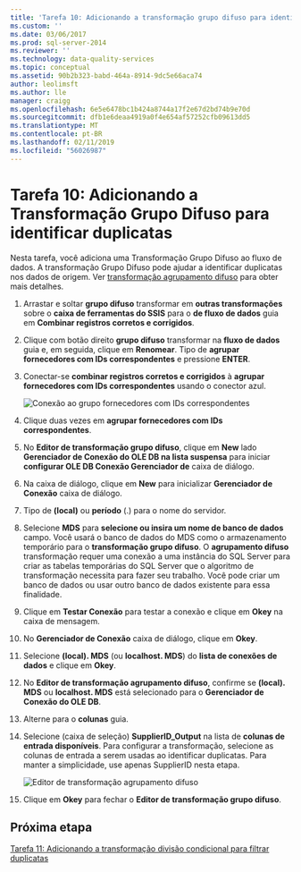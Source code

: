 ```yaml
---
title: 'Tarefa 10: Adicionando a transformação grupo difuso para identificar duplicatas | Microsoft Docs'
ms.custom: ''
ms.date: 03/06/2017
ms.prod: sql-server-2014
ms.reviewer: ''
ms.technology: data-quality-services
ms.topic: conceptual
ms.assetid: 90b2b323-babd-464a-8914-9dc5e66aca74
author: leolimsft
ms.author: lle
manager: craigg
ms.openlocfilehash: 6e5e6478bc1b424a8744a17f2e67d2bd74b9e70d
ms.sourcegitcommit: dfb1e6deaa4919a0f4e654af57252cfb09613dd5
ms.translationtype: MT
ms.contentlocale: pt-BR
ms.lasthandoff: 02/11/2019
ms.locfileid: "56026987"
---
```

# <a name="task-10-adding-fuzzy-group-transform-to-identify-duplicates"></a>Tarefa 10: Adicionando a Transformação Grupo Difuso para identificar duplicatas
  Nesta tarefa, você adiciona uma Transformação Grupo Difuso ao fluxo de dados. A transformação Grupo Difuso pode ajudar a identificar duplicatas nos dados de origem. Ver [transformação agrupamento difuso](../integration-services/data-flow/transformations/fuzzy-grouping-transformation.md) para obter mais detalhes.  
  
1.  Arrastar e soltar **grupo difuso** transformar em **outras transformações** sobre o **caixa de ferramentas do SSIS** para o **de fluxo de dados** guia em  **Combinar registros corretos e corrigidos**.  
  
2.  Clique com botão direito **grupo difuso** transformar na **fluxo de dados** guia e, em seguida, clique em **Renomear**. Tipo de **agrupar fornecedores com IDs correspondentes** e pressione **ENTER**.  
  
3.  Conectar-se **combinar registros corretos e corrigidos** à **agrupar fornecedores com IDs correspondentes** usando o conector azul.  
  
     ![Conexão ao grupo fornecedores com IDs correspondentes](../../2014/tutorials/media/et-addingfgttoidentifyduplicates-01.jpg "Conexão ao grupo fornecedores com IDs correspondentes")  
  
4.  Clique duas vezes em **agrupar fornecedores com IDs correspondentes**.  
  
5.  No **Editor de transformação grupo difuso**, clique em **New** lado **Gerenciador de Conexão do OLE DB na lista suspensa** para iniciar **configurar OLE DB Conexão Gerenciador de** caixa de diálogo.  
  
6.  Na caixa de diálogo, clique em **New** para inicializar **Gerenciador de Conexão** caixa de diálogo.  
  
7.  Tipo de **(local)** ou **período** (.) para o nome do servidor.  
  
8.  Selecione **MDS** para **selecione ou insira um nome de banco de dados** campo. Você usará o banco de dados do MDS como o armazenamento temporário para o **transformação grupo difuso**. O **agrupamento difuso** transformação requer uma conexão a uma instância do SQL Server para criar as tabelas temporárias do SQL Server que o algoritmo de transformação necessita para fazer seu trabalho. Você pode criar um banco de dados ou usar outro banco de dados existente para essa finalidade.  
  
9. Clique em **Testar Conexão** para testar a conexão e clique em **Okey** na caixa de mensagem.  
  
10. No **Gerenciador de Conexão** caixa de diálogo, clique em **Okey**.  
  
11. Selecione **(local). MDS** (ou **localhost. MDS**) do **lista de conexões de dados** e clique em **Okey**.  
  
12. No **Editor de transformação agrupamento difuso**, confirme se **(local). MDS** ou **localhost. MDS** está selecionado para o **Gerenciador de Conexão do OLE DB**.  
  
13. Alterne para o **colunas** guia.  
  
14. Selecione (caixa de seleção) **SupplierID_Output** na lista de **colunas de entrada disponíveis**. Para configurar a transformação, selecione as colunas de entrada a serem usadas ao identificar duplicatas. Para manter a simplicidade, use apenas SupplierID nesta etapa.  
  
     ![Editor de transformação agrupamento difuso](../../2014/tutorials/media/et-addingfgttoidentifyduplicates-02.jpg "Editor de transformação agrupamento difuso")  
  
15. Clique em **Okey** para fechar o **Editor de transformação grupo difuso**.  
  
## <a name="next-step"></a>Próxima etapa  
 [Tarefa 11: Adicionando a transformação divisão condicional para filtrar duplicatas](../../2014/tutorials/task-11-adding-conditional-split-transform-to-filter-duplicates.md)  
  
  
